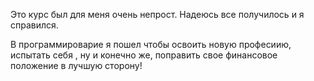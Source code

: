 

Это курс был для меня очень непрост. Надеюсь все получилось и я справился. 

 В программироварие я пошел чтобы освоить новую професиию, испытать себя , ну и конечно же, поправить свое финансовое положение в лучшую сторону! 